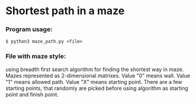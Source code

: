 # Shortest path in a maze
### Program usage:
``$ python3 maze_path.py <file>``

### File with maze style:
using breadth first search algorithm for finding the shortest way in maze.
Mazes represented as 2-dimensional matrixes.
Value "0" means wall.
Value "1" means allowed path.
Value "X" means starting point.
There are a few starting points, that randomly are picked before using
algorithm as starting point and finish point.
